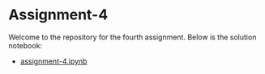 # Assignment-4


Welcome to the repository for the fourth assignment. Below is the solution notebook:

* [assignment-4.ipynb](assignment-4.ipynb)
